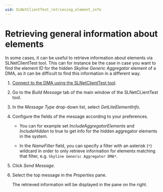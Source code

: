 ```yaml
---
uid: SLNetClientTest_retrieving_element_info
---
```


# Retrieving general information about elements

In some cases, it can be useful to retrieve information about elements via SLNetClientTest tool. This can for instance be the case in case you want to find the element ID for the hidden *Skyline Generic Aggregator* element of a DMA, as it can be difficult to find this information in a different way.

1. [Connect to the DMA using the SLNetClientTest tool](xref:Connecting_to_a_DMA_with_the_SLNetClientTest_tool).

1. Go to the *Build Message* tab of the main window of the SLNetCLientTest tool.

1. In the *Message Type* drop-down list, select *GetLiteElementInfo*.

1. Configure the fields of the message according to your preferences.

   - You can for example set *IncludeAggregatorElements* and *IncludeHidden* to true to get info for the hidden aggregator elements in the system.

   - In the *NameFilter* field, you can specify a filter with an asterisk (`*`) wildcard in order to only retrieve information for elements matching that filter, e.g. `Skyline Generic Aggregator DMA*`.

1. Click *Send Message*.

1. Select the top message in the *Properties* pane.

   The retrieved information will be displayed in the pane on the right.
